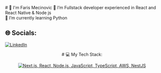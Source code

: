 <div>
# 👋 I'm Faris Mecinovic
🔭 I’m Fullstack developer experienced in React and React Native & Node js <br>🌱 I’m currently learning Python


## 🌐 Socials:
[![LinkedIn](https://img.shields.io/badge/LinkedIn-%230077B5.svg?logo=linkedin&logoColor=white)](https://linkedin.com/in/faris-mecinovic) 

<div align="center">
# 💻 My Tech Stack:

[![Next.js, React, Node.js, JavaScript, TypeScript, AWS, NestJS](https://skillicons.dev/icons?i=next,react,nodejs,js,ts,aws,nestjs)](https://skillicons.dev)
</div>

</div>
